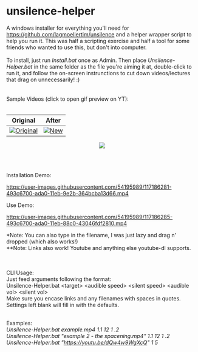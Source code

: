 
# unsilence-helper
A windows installer for everything you'll need for https://github.com/lagmoellertim/unsilence and a helper wrapper script to help you run it. This was half a scripting exercise and half a tool for some friends who wanted to use this, but don't into computer.
<br />
<br />
To install, just run _Install.bat_ once as Admin. Then place _Unsilence-Helper.bat_ in the same folder as the file you're aiming it at, double-click to run it, and follow the on-screen instrunctions to cut down videos/lectures that drag on unnecessarily! :)
<br />
<br />
<br />
Sample Videos (click to open gif preview on YT):
<br />
<br />

|Original|After|
|---|---|
|[![Original][Original_gif]][Original_vid]|[![New][new_gif]][new_vid]|

<p align="center">
  <p align="center">
  <img src="https://user-images.githubusercontent.com/54195989/117718727-129c8d00-b1a2-11eb-9a76-384d8b020f21.png">
</p>

[Original_gif]: https://user-images.githubusercontent.com/54195989/117728468-213d7100-b1af-11eb-83c4-bd0c10e72843.gif
[Original_vid]: https://youtu.be/Qv6s877vG1s

[new_gif]: https://user-images.githubusercontent.com/54195989/117728500-2a2e4280-b1af-11eb-868c-4a01935e73f7.gif
[new_vid]: https://youtu.be/_zW2hLidZM4

<br />
<br />

Installation Demo:

https://user-images.githubusercontent.com/54195989/117186281-493c6700-ada0-11eb-9e2b-364bcba13d66.mp4

Use Demo:

https://user-images.githubusercontent.com/54195989/117186285-493c6700-ada0-11eb-88c0-43046fdf2810.mp4

*Note: You can also type in the filename, I was just lazy and drag n' dropped (which also works!)<br />
**Note: Links also work! Youtube and anything else youtube-dl supports.

<br />
<br />
CLI Usage:<br />
Just feed arguments following the format: <br />
Unsilence-Helper.bat &lttarget&gt &ltaudible speed&gt &ltsilent speed&gt &ltaudible vol&gt &ltsilent vol&gt <br />
Make sure you encase links and any filenames with spaces in quotes. Settings left blank will fill in with the defaults. <br /><br />

Examples:<br />
_Unsilence-Helper.bat example.mp4 1.1 12 1 .2_ <br />
_Unsilence-Helper.bat "example 2 - the spacening.mp4" 1.1 12 1 .2_ <br />
_Unsilence-Helper.bat "https://youtu.be/dQw4w9WgXcQ" 1 5_
